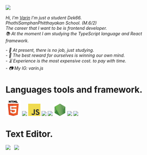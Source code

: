 <img src="https://i.giphy.com/media/du3J3cXyzhj75IOgvA/giphy.webp" width="50px" align="center"><br><br>
<i>Hi, I'm [Varin](https://github.com/Varin-V) I'm just a student Dek66.</i><br>
<i>PhothiSamphanPhitthayakan School. (M.6/2)</i><br>
<i>The career that I want to be is frontend developer.</i><br>
<i>📚 At the moment I am studying the TypeScript language and React framework.</i>


<i>- 💼 At present, there is no job, just studying.</i><br>
<i>- 🥇 The best reward for ourselves is winning our own mind.</i><br>
<i>- ⏳ Experience is the most expensive cost. to pay with time.</i><br>
<i>- 📷 My IG: varin.js</i>

# Languages tools and framework.

<code><img height="50" src="https://raw.githubusercontent.com/github/explore/80688e429a7d4ef2fca1e82350fe8e3517d3494d/topics/html/html.png"></code>
<code><img height="50" src= "https://upload.wikimedia.org/wikipedia/commons/thumb/3/3d/CSS.3.svg/1200px-CSS.3.svg.png"></code>
<code><img height="40" src="https://raw.githubusercontent.com/github/explore/80688e429a7d4ef2fca1e82350fe8e3517d3494d/topics/javascript/javascript.png"></code>
<code><img height="40" src="https://repository-images.githubusercontent.com/320774494/44452f80-3d8d-11eb-8608-23ca5fb95acc"></code>
<code><img height="40" src="https://getbootstrap.com/docs/5.0/assets/brand/bootstrap-logo.svg"></code>
<code><img height="40" src="https://raw.githubusercontent.com/github/explore/80688e429a7d4ef2fca1e82350fe8e3517d3494d/topics/nodejs/nodejs.png"></code>
<code><img height="40" src="https://pngimage.net/wp-content/uploads/2018/05/express-js-png-5.png"></code>
<code><img height="40" src="https://miro.medium.com/max/383/1*co_1qORNdM0PI1nvCp7Iig.png"></code>

                                        
       
# Text Editor.

<span><img height="50" src="https://cdn.worldvectorlogo.com/logos/visual-studio-code-1.svg"></span>&nbsp;&nbsp;
<span><img height="50" src="https://cdn.worldvectorlogo.com/logos/sublime-text.svg"></span>&nbsp;&nbsp;

